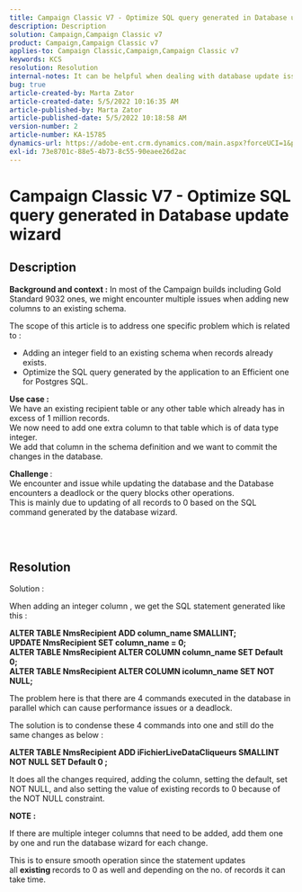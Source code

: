 ```yaml
---
title: Campaign Classic V7 - Optimize SQL query generated in Database update wizard
description: Description
solution: Campaign,Campaign Classic v7
product: Campaign,Campaign Classic v7
applies-to: Campaign Classic,Campaign,Campaign Classic v7
keywords: KCS
resolution: Resolution
internal-notes: It can be helpful when dealing with database update issues with big tables
bug: true
article-created-by: Marta Zator
article-created-date: 5/5/2022 10:16:35 AM
article-published-by: Marta Zator
article-published-date: 5/5/2022 10:18:58 AM
version-number: 2
article-number: KA-15785
dynamics-url: https://adobe-ent.crm.dynamics.com/main.aspx?forceUCI=1&pagetype=entityrecord&etn=knowledgearticle&id=e810bb6a-5ccc-ec11-a7b5-6045bd00dbbc
exl-id: 73e8701c-88e5-4b73-8c55-90eaee26d2ac
---
```

# Campaign Classic V7 - Optimize SQL query generated in Database update wizard

## Description


<b>Background and context :</b>
 In most of the Campaign builds including Gold Standard 9032 ones, we might encounter multiple issues when adding new columns to an existing schema.

 The scope of this article is to address one specific problem which is related to :

- Adding an integer field to an existing schema when records already exists.
- Optimize the SQL query generated by the application to an Efficient one for Postgres SQL.


<b>Use case :</b> 
<br>We have an existing recipient table or any other table which already has in excess of 1 million records.
<br>We now need to add one extra column to that table which is of data type integer.
<br>We add that column in the schema definition and we want to commit the changes in the database.

<b>Challenge </b>:
<br>We encounter and issue while updating the database and the Database encounters a deadlock or the query blocks other operations.
<br>This is mainly due to updating of all records to 0 based on the SQL command generated by the database wizard.


<br> <br>

## Resolution


Solution :

When adding an integer column , we get the SQL statement generated like this :

<b>ALTER TABLE NmsRecipient ADD column_name SMALLINT;
<br>UPDATE NmsRecipient SET column_name = 0;
<br>ALTER TABLE NmsRecipient ALTER COLUMN column_name SET Default 0;
<br>ALTER TABLE NmsRecipient ALTER COLUMN icolumn_name SET NOT NULL;</b>

The problem here is that there are 4 commands executed in the database in parallel which can cause performance issues or a deadlock.

The solution is to condense these 4 commands into one and still do the same changes as below :

<b>ALTER TABLE NmsRecipient ADD iFichierLiveDataCliqueurs SMALLINT NOT NULL SET Default 0 ;</b>

It does all the changes required, adding the column, setting the default, set NOT NULL, and also setting the value of existing records to 0 because of the NOT NULL constraint.



<b>NOTE :</b>

If there are multiple integer columns that need to be added, add them one by one and run the database wizard for each change.

This is to ensure smooth operation since the statement updates all <b>existing </b>records to 0 as well and depending on the no. of records it can take time.
